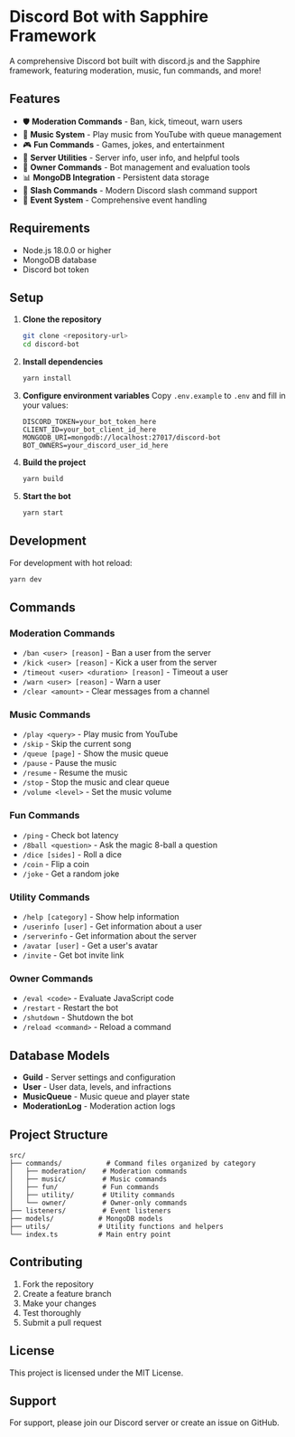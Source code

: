 # Discord Bot with Sapphire Framework

A comprehensive Discord bot built with discord.js and the Sapphire framework, featuring moderation, music, fun commands, and more!

## Features

- 🛡️ **Moderation Commands** - Ban, kick, timeout, warn users
- 🎵 **Music System** - Play music from YouTube with queue management
- 🎮 **Fun Commands** - Games, jokes, and entertainment
- 🔧 **Server Utilities** - Server info, user info, and helpful tools
- 👑 **Owner Commands** - Bot management and evaluation tools
- 📊 **MongoDB Integration** - Persistent data storage
- 🎯 **Slash Commands** - Modern Discord slash command support
- 🔄 **Event System** - Comprehensive event handling

## Requirements

- Node.js 18.0.0 or higher
- MongoDB database
- Discord bot token

## Setup

1. **Clone the repository**
   ```bash
   git clone <repository-url>
   cd discord-bot
   ```

2. **Install dependencies**
   ```bash
   yarn install
   ```

3. **Configure environment variables**
   Copy `.env.example` to `.env` and fill in your values:
   ```env
   DISCORD_TOKEN=your_bot_token_here
   CLIENT_ID=your_bot_client_id_here
   MONGODB_URI=mongodb://localhost:27017/discord-bot
   BOT_OWNERS=your_discord_user_id_here
   ```

4. **Build the project**
   ```bash
   yarn build
   ```

5. **Start the bot**
   ```bash
   yarn start
   ```

## Development

For development with hot reload:
```bash
yarn dev
```

## Commands

### Moderation Commands
- `/ban <user> [reason]` - Ban a user from the server
- `/kick <user> [reason]` - Kick a user from the server
- `/timeout <user> <duration> [reason]` - Timeout a user
- `/warn <user> [reason]` - Warn a user
- `/clear <amount>` - Clear messages from a channel

### Music Commands
- `/play <query>` - Play music from YouTube
- `/skip` - Skip the current song
- `/queue [page]` - Show the music queue
- `/pause` - Pause the music
- `/resume` - Resume the music
- `/stop` - Stop the music and clear queue
- `/volume <level>` - Set the music volume

### Fun Commands
- `/ping` - Check bot latency
- `/8ball <question>` - Ask the magic 8-ball a question
- `/dice [sides]` - Roll a dice
- `/coin` - Flip a coin
- `/joke` - Get a random joke

### Utility Commands
- `/help [category]` - Show help information
- `/userinfo [user]` - Get information about a user
- `/serverinfo` - Get information about the server
- `/avatar [user]` - Get a user's avatar
- `/invite` - Get bot invite link

### Owner Commands
- `/eval <code>` - Evaluate JavaScript code
- `/restart` - Restart the bot
- `/shutdown` - Shutdown the bot
- `/reload <command>` - Reload a command

## Database Models

- **Guild** - Server settings and configuration
- **User** - User data, levels, and infractions
- **MusicQueue** - Music queue and player state
- **ModerationLog** - Moderation action logs

## Project Structure

```
src/
├── commands/           # Command files organized by category
│   ├── moderation/    # Moderation commands
│   ├── music/         # Music commands
│   ├── fun/           # Fun commands
│   ├── utility/       # Utility commands
│   └── owner/         # Owner-only commands
├── listeners/         # Event listeners
├── models/           # MongoDB models
├── utils/            # Utility functions and helpers
└── index.ts          # Main entry point
```

## Contributing

1. Fork the repository
2. Create a feature branch
3. Make your changes
4. Test thoroughly
5. Submit a pull request

## License

This project is licensed under the MIT License.

## Support

For support, please join our Discord server or create an issue on GitHub.